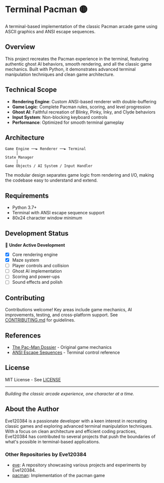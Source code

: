 # Terminal Pacman 🟡

A terminal-based implementation of the classic Pacman arcade game using ASCII graphics and ANSI escape sequences.

## Overview

This project recreates the Pacman experience in the terminal, featuring authentic ghost AI behaviors, smooth rendering, and all the classic game mechanics. Built with Python, it demonstrates advanced terminal manipulation techniques and clean game architecture.

## Technical Scope

- **Rendering Engine**: Custom ANSI-based renderer with double-buffering
- **Game Logic**: Complete Pacman rules, scoring, and level progression  
- **Ghost AI**: Faithful recreation of Blinky, Pinky, Inky, and Clyde behaviors
- **Input System**: Non-blocking keyboard controls
- **Performance**: Optimized for smooth terminal gameplay

## Architecture

```
Game Engine ──► Renderer ──► Terminal
     │
State Manager
     │
Game Objects / AI System / Input Handler
```

The modular design separates game logic from rendering and I/O, making the codebase easy to understand and extend.

## Requirements

- Python 3.7+
- Terminal with ANSI escape sequence support
- 80x24 character window minimum

## Development Status

🚧 **Under Active Development**

- [x] Core rendering engine
- [x] Maze system
- [ ] Player controls and collision
- [ ] Ghost AI implementation
- [ ] Scoring and power-ups
- [ ] Sound effects and polish

## Contributing

Contributions welcome! Key areas include game mechanics, AI improvements, testing, and cross-platform support. See [CONTRIBUTING.md](CONTRIBUTING.md) for guidelines.

## References

- [The Pac-Man Dossier](https://www.gamasutra.com/view/feature/3938/the_pacman_dossier.php) - Original game mechanics
- [ANSI Escape Sequences](https://en.wikipedia.org/wiki/ANSI_escape_code) - Terminal control reference

## License

MIT License - See [LICENSE](LICENSE)

---

*Building the classic arcade experience, one character at a time.*

## About the Author

Eve120384 is a passionate developer with a keen interest in recreating classic games and exploring advanced terminal manipulation techniques. With a focus on clean architecture and efficient coding practices, Eve120384 has contributed to several projects that push the boundaries of what's possible in terminal-based applications.

### Other Repositories by Eve120384

- [eve](https://github.com/eve120384/eve): A repository showcasing various projects and experiments by Eve120384.
- [pacman](https://github.com/eve120384/pacman): Implementation of the pacman game

